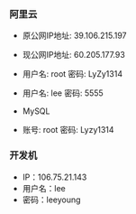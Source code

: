 ### 阿里云

* 原公网IP地址: 39.106.215.197
* 现公网IP地址: 60.205.177.93


* 用户名: root 密码: LyZy1314
* 用户名: lee 密码: 5555


* MySQL
* 账号: root 密码: Lyzy1314


### 开发机

* IP：106.75.21.143
* 用户名：lee
* 密码：leeyoung